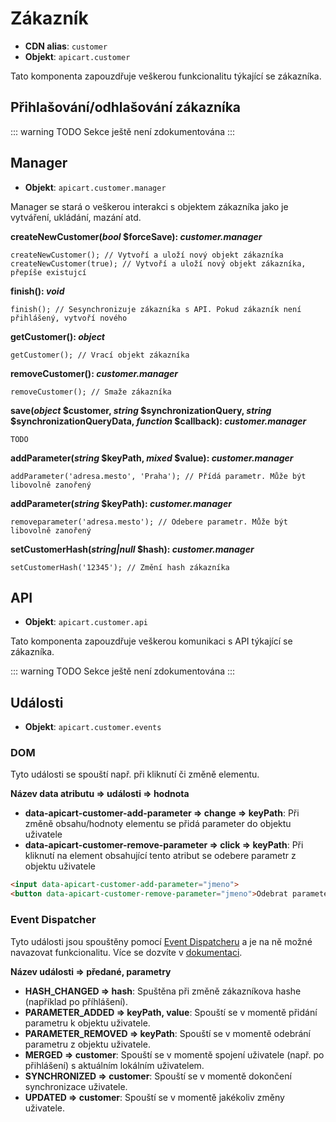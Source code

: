 # Zákazník
- **CDN alias**: `customer`
- **Objekt**: `apicart.customer`

Tato komponenta zapouzdřuje veškerou funkcionalitu týkající se zákazníka.

## Přihlašování/odhlašování zákazníka

::: warning TODO
Sekce ještě není zdokumentována
:::

## Manager
- **Objekt**: `apicart.customer.manager`

Manager se stará o veškerou interakci s objektem zákazníka jako je vytváření, ukládání, mazání atd.

**createNewCustomer(*bool* $forceSave): *customer.manager***
```JS
createNewCustomer(); // Vytvoří a uloží nový objekt zákazníka
createNewCustomer(true); // Vytvoří a uloží nový objekt zákazníka, přepíše existujcí
```

**finish(): *void***
```JS
finish(); // Sesynchronizuje zákazníka s API. Pokud zákazník není přihlášený, vytvoří nového
```

**getCustomer(): *object***
```JS
getCustomer(); // Vrací objekt zákazníka
```

**removeCustomer(): *customer.manager***
```JS
removeCustomer(); // Smaže zákazníka
```

**save(*object* $customer, *string* $synchronizationQuery, *string* $synchronizationQueryData, *function* $callback): *customer.manager***
```JS
TODO
```

**addParameter(*string* $keyPath, *mixed* $value): *customer.manager***
```JS
addParameter('adresa.mesto', 'Praha'); // Přídá parametr. Může být libovolně zanořený
```

**addParameter(*string* $keyPath): *customer.manager***
```JS
removeparameter('adresa.mesto'); // Odebere parametr. Může být libovolně zanořený
```

**setCustomerHash(*string|null* $hash): *customer.manager***
```JS
setCustomerHash('12345'); // Změní hash zákazníka
```

## API
- **Objekt**: `apicart.customer.api`

Tato komponenta zapouzdřuje veškerou komunikaci s API týkající se zákazníka.

::: warning TODO
Sekce ještě není zdokumentována
:::

## Události
- **Objekt**: `apicart.customer.events`

### DOM
Tyto události se spouští např. při kliknutí či změně elementu.

**Název data atributu => události => hodnota**
- **data-apicart-customer-add-parameter => change => keyPath**: Při změně obsahu/hodnoty elementu se přidá parameter do objektu uživatele
- **data-apicart-customer-remove-parameter => click => keyPath**: Při kliknutí na element obsahující tento atribut se odebere parametr z objektu uživatele

```HTML
<input data-apicart-customer-add-parameter="jmeno">
<button data-apicart-customer-remove-parameter="jmeno">Odebrat parameter</button>
```

### Event Dispatcher
Tyto události jsou spouštěny pomocí [Event Dispatcheru](https://github.com/apicart/js-utils#event-dispatcher-utilseventdispatcher) a je na ně možné navazovat funkcionalitu.
Více se dozvíte v [dokumentaci](/cs-cz/event-dispatcher.html).

**Název události => předané, parametry**
- **HASH_CHANGED => hash**: Spuštěna při změně zákazníkova hashe (například po příhlášení).
- **PARAMETER_ADDED => keyPath, value**: Spouští se v momentě přidání parametru k objektu uživatele.
- **PARAMETER_REMOVED => keyPath**: Spouští se v momentě odebrání parametru z objektu uživatele.
- **MERGED => customer**: Spouští se v momentě spojení uživatele (např. po přihlášení) s aktuálním lokálním uživatelem.
- **SYNCHRONIZED => customer**: Spouští se v momentě dokončení synchronizace uživatele.
- **UPDATED => customer**: Spouští se v momentě jakékoliv změny uživatele.
